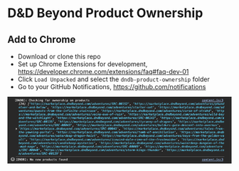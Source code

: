 # D&D Beyond Product Ownership

## Add to Chrome

* Download or clone this repo
* Set up Chrome Extensions for development, https://developer.chrome.com/extensions/faq#faq-dev-01
* Click `Load Unpacked` and select the `dndb-product-ownership` folder
* Go to your GitHub Notifications, https://github.com/notifications

![D&D Beyond Ownership](dndb-product-ownership.png)
